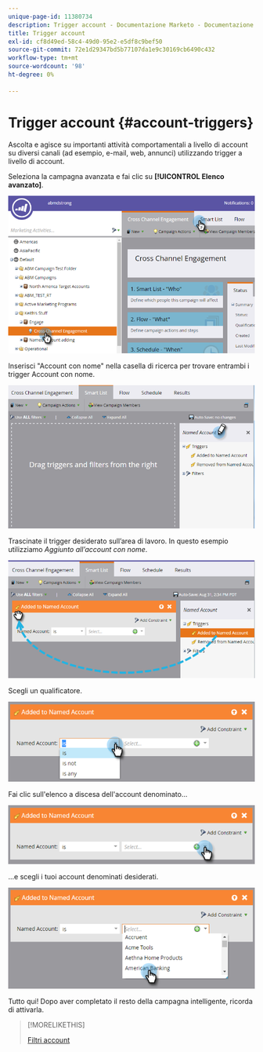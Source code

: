```yaml
---
unique-page-id: 11380734
description: Trigger account - Documentazione Marketo - Documentazione del prodotto
title: Trigger account
exl-id: cf8d49ed-58c4-49d0-95e2-e5df8c9bef50
source-git-commit: 72e1d29347bd5b77107da1e9c30169cb6490c432
workflow-type: tm+mt
source-wordcount: '98'
ht-degree: 0%

---
```


# Trigger account {#account-triggers}

Ascolta e agisce su importanti attività comportamentali a livello di account su diversi canali (ad esempio, e-mail, web, annunci) utilizzando trigger a livello di account.

Seleziona la campagna avanzata e fai clic su **[!UICONTROL Elenco avanzato]**.

![](assets/one-1.png)

Inserisci &quot;Account con nome&quot; nella casella di ricerca per trovare entrambi i trigger Account con nome.

![](assets/two-1.png)

Trascinate il trigger desiderato sull’area di lavoro. In questo esempio utilizziamo _Aggiunto all’account con nome_.

![](assets/three-1.png)

Scegli un qualificatore.

![](assets/four-1.png)

Fai clic sull&#39;elenco a discesa dell&#39;account denominato...

![](assets/five-1.png)

...e scegli i tuoi account denominati desiderati.

![](assets/six-1.png)

Tutto qui! Dopo aver completato il resto della campagna intelligente, ricorda di attivarla.

>[!MORELIKETHIS]
>
>[Filtri account](/help/marketo/product-docs/target-account-management/engage/account-filters.md)
